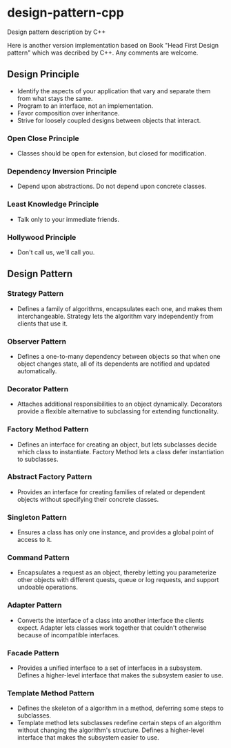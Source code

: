 # design-pattern-cpp
Design pattern description by C++

Here is another version implementation based on Book "Head First Design pattern" which was decribed by C++.
Any comments are welcome.

## Design Principle
 - Identify the aspects of your application that vary and separate them from what stays the same.
 - Program to an interface, not an implementation.
 - Favor composition over inheritance.
 - Strive for loosely coupled designs between objects that interact.

### Open Close Principle
  - Classes should be open for extension, but closed for modification.
### Dependency Inversion Principle
  - Depend upon abstractions. Do not depend upon concrete classes.
### Least Knowledge Principle
  - Talk only to your immediate friends.
### Hollywood Principle
  - Don't call us, we'll call you.



## Design Pattern

### Strategy Pattern
  - Defines a family of algorithms, encapsulates each one, and makes them interchangeable.
    Strategy lets the algorithm vary independently from clients that use it.

### Observer Pattern
  - Defines a one-to-many dependency between objects so that when one object changes state,
    all of its dependents are notified and updated automatically.

### Decorator Pattern
  - Attaches additional responsibilities to an object dynamically.
    Decorators provide a flexible alternative to subclassing for extending functionality.

### Factory Method Pattern
  - Defines an interface for creating an object, but lets subclasses decide which class to instantiate.
    Factory Method lets a class defer instantiation to subclasses.

### Abstract Factory Pattern
  - Provides an interface for creating families of related or dependent objects without specifying their concrete classes.

### Singleton Pattern
  - Ensures a class has only one instance, and provides a global point of access to it.

### Command Pattern
  - Encapsulates a request as an object, thereby letting you parameterize other objects with different quests,
    queue or log requests, and support undoable operations.

### Adapter Pattern
  - Converts the interface of a class into another interface the clients expect.
    Adapter lets classes work together that couldn't otherwise because of incompatible interfaces.

### Facade Pattern
  - Provides a unified interface to a set of interfaces in a subsystem.
    Defines a higher-level interface that makes the subsystem easier to use.

### Template Method Pattern
  - Defines the skeleton of a algorithm in a method, deferring some steps to subclasses.
  - Template method lets subclasses redefine certain steps of an algorithm without changing the algorithm's structure.
    Defines a higher-level interface that makes the subsystem easier to use.
